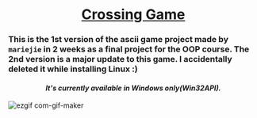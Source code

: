 # <div align="center"> [Crossing Game](https://www.youtube.com/watch?v=zDcCAftX_Ec&t=153s) </div>
### This is the 1st version of the ascii game project made by `mariejie` in 2 weeks as a final project for the OOP course. The 2nd version is a major update to this game. I accidentally deleted it while installing Linux :)
#### <div align="center"> _It's currently available in Windows only(Win32API)._ </div>
![ezgif com-gif-maker](https://user-images.githubusercontent.com/83217673/153833368-d15e4e91-6fff-4b01-8452-52c0618815b2.gif)
